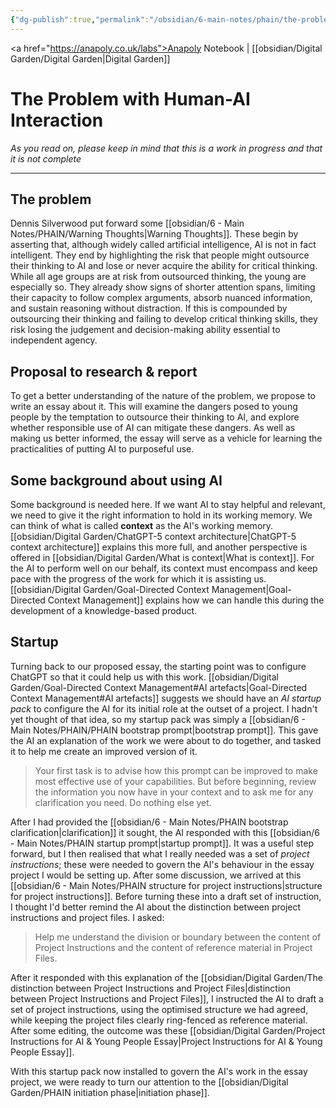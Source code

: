 ```yaml
---
{"dg-publish":true,"permalink":"/obsidian/6-main-notes/phain/the-problem-with-human-ai-interaction/","created":"2025-08-12T08:21:58.194+01:00","updated":"2025-08-17T11:47:37.933+01:00"}
---
```


<a href="https://anapoly.co.uk/labs">Anapoly Notebook</a> | [[obsidian/Digital Garden/Digital Garden\|Digital Garden]] 

# The Problem with Human-AI Interaction

*As you read on, please keep in mind that this is a work in progress and that it is not complete*

---

## The problem

Dennis Silverwood put forward some [[obsidian/6 - Main Notes/PHAIN/Warning Thoughts\|Warning Thoughts]]. These begin by asserting that, although widely called artificial intelligence, AI is not in fact intelligent. They end by highlighting the risk that people might outsource their thinking to AI and lose or never acquire the ability for critical thinking. While all age groups are at risk from outsourced thinking, the young are especially so. They already show signs of shorter attention spans, limiting their capacity to follow complex arguments, absorb nuanced information, and sustain reasoning without distraction. If this is compounded by outsourcing their thinking and failing to develop critical thinking skills, they risk losing the judgement and decision-making ability essential to independent agency.

## Proposal to research & report

To get a better understanding of the nature of the problem, we propose to write an essay about it. This will examine the dangers posed to young people by the temptation to outsource their thinking to AI, and explore whether responsible use of AI can mitigate these dangers. As well as making us better informed, the essay will serve as a vehicle for learning the practicalities of putting AI to purposeful use.

## Some background about using AI

Some background is needed here.  If we want AI to stay helpful and relevant, we need to give it the right information to hold in its working memory. We can think of what is called **context** as the AI's working memory. [[obsidian/Digital Garden/ChatGPT-5 context architecture\|ChatGPT-5 context architecture]] explains this more full, and another perspective is offered in [[obsidian/Digital Garden/What is context\|What is context]]. For the AI to perform well on our behalf, its context must encompass and keep pace with the progress of the work for which it is assisting us.  [[obsidian/Digital Garden/Goal-Directed Context Management\|Goal-Directed Context Management]] explains how we can handle this during the development of a knowledge-based product. 

## Startup

Turning back to our proposed essay, the starting point was to configure ChatGPT so that it could help us with this work. [[obsidian/Digital Garden/Goal-Directed Context Management#AI artefacts\|Goal-Directed Context Management#AI artefacts]] suggests we should have an *AI startup pack* to configure the AI for its initial role at the outset of a project. I hadn't yet thought of that idea, so my startup pack was simply a [[obsidian/6 - Main Notes/PHAIN/PHAIN bootstrap prompt\|bootstrap prompt]]. This gave the AI an explanation of the work we were about to do together, and tasked it to help me create an improved version of it. 

> Your first task is to advise how this prompt can be improved to make most effective use of your capabilities. But before beginning, review the information you now have in your context and to ask me for any clarification you need. Do nothing else yet.

After I had provided the [[obsidian/6 - Main Notes/PHAIN bootstrap clarification\|clarification]] it sought, the AI responded with this [[obsidian/6 - Main Notes/PHAIN startup prompt\|startup prompt]]. It was a useful step forward, but I then realised that what I really needed was a set of *project instructions*; these were needed to govern the AI's behaviour in the essay project I would be setting up. After some discussion, we arrived at this [[obsidian/6 - Main Notes/PHAIN structure for project instructions\|structure for project instructions]].  Before turning these into a draft set of instruction, I thought I'd better remind the AI about the distinction between project instructions and project files. I asked: 

>Help me understand the division or boundary between the content of Project Instructions and the content of reference material in Project Files.

After it responded with this explanation of the [[obsidian/Digital Garden/The distinction between Project Instructions and Project Files\|distinction between Project Instructions and Project Files]], I instructed the AI to draft a set of project instructions, using the optimised structure we had agreed, while keeping the project files clearly ring-fenced as reference material. After some editing, the outcome was these [[obsidian/Digital Garden/Project Instructions for AI & Young People Essay\|Project Instructions for AI & Young People Essay]]. 

With this startup pack now installed to govern the AI's work in the essay project, we were ready to turn our attention to the [[obsidian/Digital Garden/PHAIN initiation phase\|initiation phase]]. 